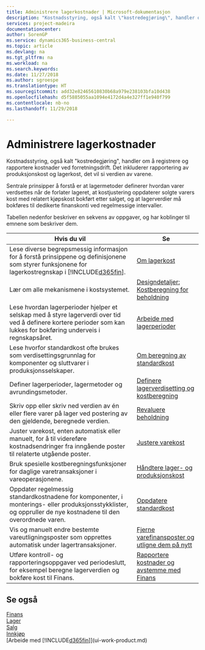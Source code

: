 ```yaml
---
title: Administrere lagerkostnader | Microsoft-dokumentasjon
description: "Kostnadsstyring, også kalt \"kostredegjøring\", handler om å registrere og rapportere kostnader ved forretningsdrift. Det inkluderer rapportering av produksjonskost og lagerkost, det vil si verdien av varene."
services: project-madeira
documentationcenter: 
author: SorenGP
ms.service: dynamics365-business-central
ms.topic: article
ms.devlang: na
ms.tgt_pltfrm: na
ms.workload: na
ms.search.keywords: 
ms.date: 11/27/2018
ms.author: sgroespe
ms.translationtype: HT
ms.sourcegitcommit: add32e82465610830b68a979e238103bfa10d438
ms.openlocfilehash: d5f5885055aa1094e4172d4a4e327ff1e940f799
ms.contentlocale: nb-no
ms.lasthandoff: 11/29/2018

---
```

# <a name="managing-inventory-costs"></a>Administrere lagerkostnader
Kostnadsstyring, også kalt "kostredegjøring", handler om å registrere og rapportere kostnader ved forretningsdrift. Det inkluderer rapportering av produksjonskost og lagerkost, det vil si verdien av varene.   

Sentrale prinsipper å forstå er at lagermetoder definerer hvordan varer verdsettes når de forlater lageret, at kostjustering oppdaterer solgte varers kost med relatert kjøpskost bokført etter salget, og at lagerverdier må bokføres til dedikerte finanskonti ved regelmessige intervaller.

Tabellen nedenfor beskriver en sekvens av oppgaver, og har koblinger til emnene som beskriver dem.

|**Hvis du vil**|**Se**|  
|------------|-------------|  
|Lese diverse begrepsmessig informasjon for å forstå prinsippene og definisjonene som styrer funksjonene for lagerkostregnskap i [!INCLUDE[d365fin](includes/d365fin_md.md)].|[Om lagerkost](finance-learn-about-costing.md)|  
|Lær om alle mekanismene i kostsystemet.|[Designdetaljer: Kostberegning for beholdning](design-details-inventory-costing.md)|
|Lese hvordan lagerperioder hjelper et selskap med å styre lagerverdi over tid ved å definere kortere perioder som kan lukkes for bokføring underveis i regnskapsåret.|[Arbeide med lagerperioder](finance-how-to-work-with-inventory-periods.md)|
|Lese hvorfor standardkost ofte brukes som verdisettingsgrunnlag for komponenter og sluttvarer i produksjonsselskaper.|[Om beregning av standardkost](finance-about-calculating-standard-cost.md)|
|Definer lagerperioder, lagermetoder og avrundingsmetoder.|[Definere lagerverdisetting og kostberegning](finance-set-up-inventory-valuation-and-costing.md)|
|Skriv opp eller skriv ned verdien av én eller flere varer på lager ved postering av den gjeldende, beregnede verdien.|[Revaluere beholdning](inventory-how-revalue-inventory.md)|
|Juster varekost, enten automatisk eller manuelt, for å til videreføre kostnadsendringer fra inngående poster til relaterte utgående poster.|[Justere varekost](inventory-how-adjust-item-costs.md)|
|Bruk spesielle kostberegningsfunksjoner for daglige varetransaksjoner i vareoperasjonene.|[Håndtere lager- og produksjonskost](finance-handle-inventory-and-manufacturing-costs.md)|  
|Oppdater regelmessig standardkostnadene for komponenter, i monterings- eller produksjonsstykklister, og oppruller de nye kostnadene til den overordnede varen.|[Oppdatere standardkost](finance-how-to-update-standard-costs.md)|
|Vis og manuelt endre bestemte vareutligningsposter som opprettes automatisk under lagertransaksjoner.|[Fjerne varefinansposter og utligne dem på nytt](finance-how-to-remove-and-reapply-item-entries.md)|
|Utføre kontroll- og rapporteringsoppgaver ved periodeslutt, for eksempel beregne lagerverdien og bokføre kost til Finans.|[Rapportere kostnader og avstemme med Finans](finance-report-costs-and-reconcile-with-the-general-ledger.md)|

## <a name="see-also"></a>Se også  
 [Finans](finance.md)  
 [Lager](inventory-manage-inventory.md)   
 [Salg](sales-manage-sales.md)   
 [Innkjøp](purchasing-manage-purchasing.md)  
 [Arbeide med [!INCLUDE[d365fin](includes/d365fin_md.md)]](ui-work-product.md)

